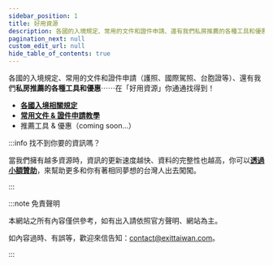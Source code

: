 ```yaml
---
sidebar_position: 1
title: 好用資源
description: 各國的入境規定、常用的文件和證件申請、還有我們私房推薦的各種工具和優惠⋯⋯在「好用資源」你通通找得到！
pagination_next: null
custom_edit_url: null
hide_table_of_contents: true
---
```


各國的入境規定、常用的文件和證件申請（護照、國際駕照、台胞證等）、還有我們**私房推薦的各種工具和優惠**⋯⋯在「好用資源」你通通找得到！

- [**各國入境相關規定**](/category/各國入境規定)
- [**常用文件 & 證件申請教學**](/category/常用文件證件申請教學)
- 推薦工具 & 優惠（coming soon...）

:::info 找不到你要的資訊嗎？

當我們擁有越多資源時，資訊的更新速度越快、資料的完整性也越高，你可以[**透過小額贊助**](https://ko-fi.com/exittaiwan)，來幫助更多和你有著相同夢想的台灣人出去闖闖。

:::

:::note 免責聲明

本網站之所有內容僅供參考，如有出入請依照官方聲明、網站為主。

如內容過時、有誤等，歡迎來信告知：contact@exittaiwan.com。

:::